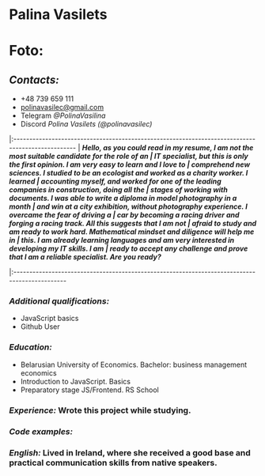 # Palina Vasilets

Foto: 
============================================================================================
## *Contacts:* 
- +48 739 659 111
- polinavasilec@gmail.com
- Telegram *@PolinaVasilina*
- Discord *Polina Vasilets (@polinavasilec)*

|:-------------------------------------------------------------------------------------------------
| ***Hello, as you could read in my resume, I am not the most suitable candidate for the role of an
| IT specialist, but this is only the first opinion. I am very easy to learn and I love to 
| comprehend   new sciences. I studied to be an ecologist and worked as a charity worker. I learned 
| accounting myself, and worked for one of the leading companies in construction, doing all the
| stages of working with documents. I was able to write a diploma in model photography in a month 
| and win at a city exhibition, without photography experience. I overcame the fear of driving a
| car by becoming a racing driver and forging a racing track. All this suggests that I am not 
| afraid to study and am ready to work hard. Mathematical mindset and diligence will help me in 
| this. I am already learning languages and am very interested in developing my IT skills. I am 
| ready to accept any challenge and prove that I am a reliable specialist. Are you ready?***

|:----------------------------------------------------------------------------------------------

### *Additional qualifications:*
+ JavaScript basics
+ Github User

### *Education:*
* Belarusian University of Economics. Bachelor: business management economics
* Introduction to JavaScript. Basics
* Preparatory stage JS/Frontend. RS School

### *Experience:* Wrote this project while studying.

### *Code examples:*

### *English:* Lived in Ireland, where she received a good base and practical communication skills from native speakers.